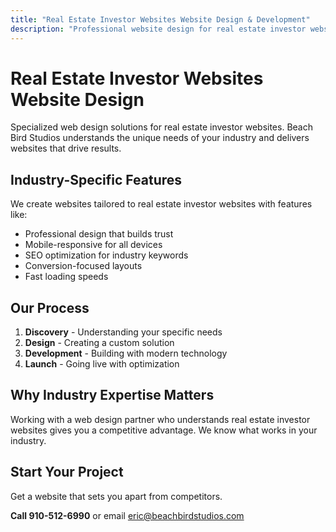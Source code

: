 ```yaml
---
title: "Real Estate Investor Websites Website Design & Development"
description: "Professional website design for real estate investor websites. Custom solutions tailored to your industry needs."
---
```


# Real Estate Investor Websites Website Design

Specialized web design solutions for real estate investor websites. Beach Bird Studios understands the unique needs of your industry and delivers websites that drive results.

## Industry-Specific Features

We create websites tailored to real estate investor websites with features like:

- Professional design that builds trust
- Mobile-responsive for all devices
- SEO optimization for industry keywords
- Conversion-focused layouts
- Fast loading speeds

## Our Process

1. **Discovery** - Understanding your specific needs
2. **Design** - Creating a custom solution
3. **Development** - Building with modern technology
4. **Launch** - Going live with optimization

## Why Industry Expertise Matters

Working with a web design partner who understands real estate investor websites gives you a competitive advantage. We know what works in your industry.

## Start Your Project

Get a website that sets you apart from competitors.

**Call 910-512-6990** or email eric@beachbirdstudios.com